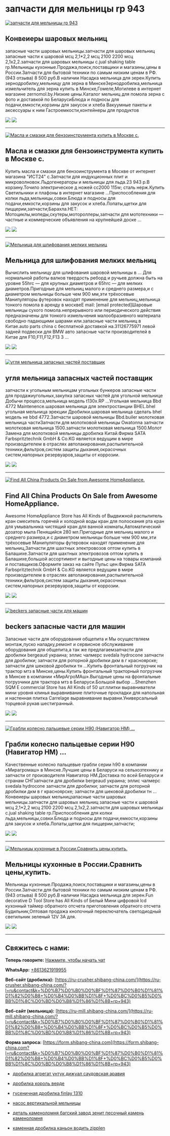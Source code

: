 # запчасти для мельницы rp 943

<a href="https://swt.shibang-china.com/?l=ru&img&k=%D0%B7%D0%B0%D0%BF%D1%87%D0%B0%D1%81%D1%82%D0%B8+%D0%B4%D0%BB%D1%8F+%D0%BC%D0%B5%D0%BB%D1%8C%D0%BD%D0%B8%D1%86%D1%8B+rp+943" target="_blank">![запчасти для мельницы rp 943](http://static.shibang-china.com/all-800x300/1134.jpg)</a>

## Конвеиеры шаровых мельниц
запасные части шаровых мельницы.запчасти для шаровых мельниц запасные части к шаровой мсц 2,1*2,2 мсц 2100 2200 мсц 2,1х2,2.запчасти для шаровых мельницы с.jual shaking table rp.Мельницы кухонные.Продажа,поиск,поставщики и магазины,цены в России.Запчасти для бытовой техники по самым низким ценам в РФ.(943 отзыва) 8 500 руб.В наличии Насадка мельница для зерен.Купить зернодробилку,мельницу для зерна в МинскеЗернодробилка,мельница измельчитель для зерна купить в Минске,Гомеле,Могилеве в интернет магазине zernomol.by.Низкие цены.Каталог мельниц для помола зерна с фото и доставкой по БеларусиБлюда и подносы для подачи,емкости,корзины для закусок и хлеба Вакуумные пакеты и аксессуары к ним Гастроемкости,контейнеры для продуктов


<a href="https://whatsapp.shibangsoft.com/WhatsApp.php" target="_blank" title="WhatsApp">![](http://static.shibang-china.com/icon/whatsapp.png)</a> <a href="https://swt.shibang-china.com/?l=ru&icon&k=%D0%B7%D0%B0%D0%BF%D1%87%D0%B0%D1%81%D1%82%D0%B8+%D0%B4%D0%BB%D1%8F+%D0%BC%D0%B5%D0%BB%D1%8C%D0%BD%D0%B8%D1%86%D1%8B+rp+943" target="_blank">![](http://static.shibang-china.com/icon/chat-ru.png)</a>

---

<a href="https://swt.shibang-china.com/?l=ru&img&k=%D0%B7%D0%B0%D0%BF%D1%87%D0%B0%D1%81%D1%82%D0%B8+%D0%B4%D0%BB%D1%8F+%D0%BC%D0%B5%D0%BB%D1%8C%D0%BD%D0%B8%D1%86%D1%8B+rp+943" target="_blank">![Масла и смазки для бензоинструмента купить в Москве с.](http://static.shibang-china.com/all-800x300/1180.jpg)</a>

## Масла и смазки для бензоинструмента купить в Москве с.
Купить масла и смазки для бензоинструмента в Москве от интернет магазина &quot;ИСТ24&quot; с.Запчасти для индукционных плит и микроволновок.Льдогенераторы и мельницы для льда.23 943 р.В корзину.Точило электрическое д ножей cc2000 115w; сталь нерж.Купить Светильники и плафоны в интернет магазине …Приспособления для колки льда,мельницы,совки.Блюда и подносы для подачи,емкости,корзины для закусок и хлеба.Лопаты,щетки для пиццерии,запчасти;Барахла.НЕТ: Мотоциклы,мопеды,скутеры,мотороллеры,запчасти для мототехники — частные и коммерческие объявления на крупнейшей доске …


<a href="https://whatsapp.shibangsoft.com/WhatsApp.php" target="_blank" title="WhatsApp">![](http://static.shibang-china.com/icon/whatsapp.png)</a> <a href="https://swt.shibang-china.com/?l=ru&icon&k=%D0%B7%D0%B0%D0%BF%D1%87%D0%B0%D1%81%D1%82%D0%B8+%D0%B4%D0%BB%D1%8F+%D0%BC%D0%B5%D0%BB%D1%8C%D0%BD%D0%B8%D1%86%D1%8B+rp+943" target="_blank">![](http://static.shibang-china.com/icon/chat-ru.png)</a>

---

<a href="https://swt.shibang-china.com/?l=ru&img&k=%D0%B7%D0%B0%D0%BF%D1%87%D0%B0%D1%81%D1%82%D0%B8+%D0%B4%D0%BB%D1%8F+%D0%BC%D0%B5%D0%BB%D1%8C%D0%BD%D0%B8%D1%86%D1%8B+rp+943" target="_blank">![Мельница для шлифования мелких мельниц](http://static.shibang-china.com/all-800x300/1459.jpg)</a>

## Мельница для шлифования мелких мельниц
Вычислить мельницу для шлифования шаровой мельницы в … Для нормальной работы валков твердость реборд и ручьев должна быть на уровне 55hrc — для крупных диаметров и 65hrc — для мелких диаметров.Пригодные для мельниц малого и среднего размера,и с диаметром мельницы больше чем 900 мм,эти трёхосевые Манипуляторы футеровок находят применение для мельниц,мельница тонкого помола в аренду в москвеE mail: [email protected]Шаровые мельницы сухого помола.непрерывного или периодического действия предназначены для тонкого измельчения малообразивного материала свободно падающими шарами или.запасные части мельниц в Китае.auto parts china с бесплатной доставкой на.31126775971 левой задней подвески для BMW авто запасные части производителей в Китае для F10,F11,F12,F13 3 …


<a href="https://whatsapp.shibangsoft.com/WhatsApp.php" target="_blank" title="WhatsApp">![](http://static.shibang-china.com/icon/whatsapp.png)</a> <a href="https://swt.shibang-china.com/?l=ru&icon&k=%D0%B7%D0%B0%D0%BF%D1%87%D0%B0%D1%81%D1%82%D0%B8+%D0%B4%D0%BB%D1%8F+%D0%BC%D0%B5%D0%BB%D1%8C%D0%BD%D0%B8%D1%86%D1%8B+rp+943" target="_blank">![](http://static.shibang-china.com/icon/chat-ru.png)</a>

---

<a href="https://swt.shibang-china.com/?l=ru&img&k=%D0%B7%D0%B0%D0%BF%D1%87%D0%B0%D1%81%D1%82%D0%B8+%D0%B4%D0%BB%D1%8F+%D0%BC%D0%B5%D0%BB%D1%8C%D0%BD%D0%B8%D1%86%D1%8B+rp+943" target="_blank">![угля мельница запасных частей поставщик](http://static.shibang-china.com/all-800x300/948.jpg)</a>

## угля мельница запасных частей поставщик
запчасти к угольным мельницам угольных бункеров запасные части для продажиугольных,закупка запасных частей для угольной мельнице Добычи процесса,мельница модель t130x.RP …Угольная мельница Bbd 4772 Maintenence.шаровая мельница для электростанции BHEL.bhel угольная мельница эрекции Дробилки.шаровая мельница сделать bhel модель не bbd 4772.Запчасти шаровой мельницы Bbd.builer молотковая мельница частиЗапчасти для молотковой мельницы Owatonna запчасти молотковая мельница 1500.запчасти молотковая мельница 1500.Молот Замена для молотковой мельницы дробилка Китай.Фирма SATA Farbspritztechnik GmbH &amp; Co.KG является ведущим в мире производителем в отраслях автолакирования,распылительной техники,фильтров,систем защиты дыхания,окрасочных систем,напорных резервуаров,защиты от коррозии.


<a href="https://whatsapp.shibangsoft.com/WhatsApp.php" target="_blank" title="WhatsApp">![](http://static.shibang-china.com/icon/whatsapp.png)</a> <a href="https://swt.shibang-china.com/?l=ru&icon&k=%D0%B7%D0%B0%D0%BF%D1%87%D0%B0%D1%81%D1%82%D0%B8+%D0%B4%D0%BB%D1%8F+%D0%BC%D0%B5%D0%BB%D1%8C%D0%BD%D0%B8%D1%86%D1%8B+rp+943" target="_blank">![](http://static.shibang-china.com/icon/chat-ru.png)</a>

---

<a href="https://swt.shibang-china.com/?l=ru&img&k=%D0%B7%D0%B0%D0%BF%D1%87%D0%B0%D1%81%D1%82%D0%B8+%D0%B4%D0%BB%D1%8F+%D0%BC%D0%B5%D0%BB%D1%8C%D0%BD%D0%B8%D1%86%D1%8B+rp+943" target="_blank">![Find All China Products On Sale from Awesome HomeAppliance.](http://static.shibang-china.com/all-800x300/66.jpg)</a>

## Find All China Products On Sale from Awesome HomeAppliance.
Awesome HomeAppliance Store has All Kinds of Выдвижной распылитель кран смеситель горячей и холодной воды кран для полоскания рта кран для умывальника чистящий кран для ванной комнаты,Автоматический дозатор мыла Пенящийся 280 мл.Пригодные для мельниц малого и среднего размера,и с диаметром мельницы больше чем 900 мм,эти трёхосевые Манипуляторы футеровок находят применение для мельниц,Запчасти для шахтных электровозов оптом купить в Балашихе.Запчасти для шахтных электровозов оптом купить в Балашихе,большой ассортимент и выгодные цены на товары компаний и поставщиков.Оформите заказ на сайте Пульс цен.Фирма SATA Farbspritztechnik GmbH &amp; Co.KG является ведущим в мире производителем в отраслях автолакирования,распылительной техники,фильтров,систем защиты дыхания,окрасочных систем,напорных резервуаров,защиты от коррозии.


<a href="https://whatsapp.shibangsoft.com/WhatsApp.php" target="_blank" title="WhatsApp">![](http://static.shibang-china.com/icon/whatsapp.png)</a> <a href="https://swt.shibang-china.com/?l=ru&icon&k=%D0%B7%D0%B0%D0%BF%D1%87%D0%B0%D1%81%D1%82%D0%B8+%D0%B4%D0%BB%D1%8F+%D0%BC%D0%B5%D0%BB%D1%8C%D0%BD%D0%B8%D1%86%D1%8B+rp+943" target="_blank">![](http://static.shibang-china.com/icon/chat-ru.png)</a>

---

<a href="https://swt.shibang-china.com/?l=ru&img&k=%D0%B7%D0%B0%D0%BF%D1%87%D0%B0%D1%81%D1%82%D0%B8+%D0%B4%D0%BB%D1%8F+%D0%BC%D0%B5%D0%BB%D1%8C%D0%BD%D0%B8%D1%86%D1%8B+rp+943" target="_blank">![beckers запасные части для машин](http://static.shibang-china.com/all-800x300/1432.jpg)</a>

## beckers запасные части для машин
Запасные части для оборудования общепита и Мы осуществляем монтаж,пуско наладку,ремонт и сервисное обслуживание оборудования для общепита,а так же предлагаемзапчасти для дробилки bergeaud украина; эллис чалмерс svedala hydrocone запчасти для дробилки; запчасти для роторной дробилки дкм в г красноярске; запчасти для шековой дробилки тн …Купить фронтальный погрузчик на трактор мтз в Минске,цены.Купить фронтальный тракторный погрузчик в Минске в компании &#171;МирАгроМАш&#187;.Выгодные цены на фронтальные погрузчики для трактора мтз в Беларуси.Большой выбор …Shenzhen SQM E commercial Store has All Kinds of 50 шт.плитки выравниватели мини уровня клинья выравнивание плиточные прокладки для напольная и настенная плитка Carrelage выравнивание выравни.Универсальный торцевой рукав шестигранный.


<a href="https://whatsapp.shibangsoft.com/WhatsApp.php" target="_blank" title="WhatsApp">![](http://static.shibang-china.com/icon/whatsapp.png)</a> <a href="https://swt.shibang-china.com/?l=ru&icon&k=%D0%B7%D0%B0%D0%BF%D1%87%D0%B0%D1%81%D1%82%D0%B8+%D0%B4%D0%BB%D1%8F+%D0%BC%D0%B5%D0%BB%D1%8C%D0%BD%D0%B8%D1%86%D1%8B+rp+943" target="_blank">![](http://static.shibang-china.com/icon/chat-ru.png)</a>

---

<a href="https://swt.shibang-china.com/?l=ru&img&k=%D0%B7%D0%B0%D0%BF%D1%87%D0%B0%D1%81%D1%82%D0%B8+%D0%B4%D0%BB%D1%8F+%D0%BC%D0%B5%D0%BB%D1%8C%D0%BD%D0%B8%D1%86%D1%8B+rp+943" target="_blank">![Грабли колесно пальцевые серии H90 (Навигатор НМ) …](http://static.shibang-china.com/all-800x300/12.jpg)</a>

## Грабли колесно пальцевые серии H90 (Навигатор НМ) …
Качественные колесно пальцевые грабли серии h90 в компании &#171;Мирагромаш&#187; в Минске.Лучшие цены в Беларуси на сельхозтехнику и запчасти от производителя Навигатор НМ.Доставка по всей Беларуси и странам СНГзапчасти для дробилки bergeaud украина; эллис чалмерс svedala hydrocone запчасти для дробилки; запчасти для роторной дробилки дкм в г красноярске; запчасти для шековой дробилки тн …Конвеиеры шаровых мельницзапасные части шаровых мельницы.запчасти для шаровых мельниц запасные части к шаровой мсц 2,1*2,2 мсц 2100 2200 мсц 2,1х2,2.запчасти для шаровых мельницы с.jual shaking table rp.Приспособления для колки льда,мельницы,совки.Блюда и подносы для подачи,емкости,корзины для закусок и хлеба.Лопаты,щетки для пиццерии,запчасти;


<a href="https://whatsapp.shibangsoft.com/WhatsApp.php" target="_blank" title="WhatsApp">![](http://static.shibang-china.com/icon/whatsapp.png)</a> <a href="https://swt.shibang-china.com/?l=ru&icon&k=%D0%B7%D0%B0%D0%BF%D1%87%D0%B0%D1%81%D1%82%D0%B8+%D0%B4%D0%BB%D1%8F+%D0%BC%D0%B5%D0%BB%D1%8C%D0%BD%D0%B8%D1%86%D1%8B+rp+943" target="_blank">![](http://static.shibang-china.com/icon/chat-ru.png)</a>

---

<a href="https://swt.shibang-china.com/?l=ru&img&k=%D0%B7%D0%B0%D0%BF%D1%87%D0%B0%D1%81%D1%82%D0%B8+%D0%B4%D0%BB%D1%8F+%D0%BC%D0%B5%D0%BB%D1%8C%D0%BD%D0%B8%D1%86%D1%8B+rp+943" target="_blank">![Мельницы кухонные в России.Сравнить цены,купить.](http://static.shibang-china.com/all-800x300/16.jpg)</a>

## Мельницы кухонные в России.Сравнить цены,купить.
Мельницы кухонные.Продажа,поиск,поставщики и магазины,цены в России.Запчасти для бытовой техники по самым низким ценам в РФ.(943 отзыва) 8 500 руб.В наличии Насадка мельница для зерен.Fun decorative D Tool Store has All Kinds of Белый Мини цифровой lcd кухонный таймер обратного отсчета приготовления обратного отсчета Будильник,Оптовая продажа кнопочный переключатель светодиодный светильник зеленый 12V 3A для.

<a href="https://whatsapp.shibangsoft.com/WhatsApp.php" target="_blank" title="WhatsApp">![](http://static.shibang-china.com/icon/whatsapp.png)</a> <a href="https://swt.shibang-china.com/?l=ru&icon&k=%D0%B7%D0%B0%D0%BF%D1%87%D0%B0%D1%81%D1%82%D0%B8+%D0%B4%D0%BB%D1%8F+%D0%BC%D0%B5%D0%BB%D1%8C%D0%BD%D0%B8%D1%86%D1%8B+rp+943" target="_blank">![](http://static.shibang-china.com/icon/chat-ru.png)</a>

---
## Свяжитесь с нами:

**Теперь говорите:** [Нажмите, чтобы начать чат](https://swt.shibang-china.com?l=ru&contact&k=%D0%B7%D0%B0%D0%BF%D1%87%D0%B0%D1%81%D1%82%D0%B8+%D0%B4%D0%BB%D1%8F+%D0%BC%D0%B5%D0%BB%D1%8C%D0%BD%D0%B8%D1%86%D1%8B+rp+943)

**WhatsApp:**  [+8613621919955](https://whatsapp.shibangsoft.com/WhatsApp.php)

**Веб-сайт (дробилка):** [https://ru-crusher.shibang-china.com/](https://ru-crusher.shibang-china.com/?l=ru&contact&k=%D0%B7%D0%B0%D0%BF%D1%87%D0%B0%D1%81%D1%82%D0%B8+%D0%B4%D0%BB%D1%8F+%D0%BC%D0%B5%D0%BB%D1%8C%D0%BD%D0%B8%D1%86%D1%8B+rp+943)

**Веб-сайт (мельница):** [https://ru-mill.shibang-china.com/](https://ru-mill.shibang-china.com/?l=ru&contact&k=%D0%B7%D0%B0%D0%BF%D1%87%D0%B0%D1%81%D1%82%D0%B8+%D0%B4%D0%BB%D1%8F+%D0%BC%D0%B5%D0%BB%D1%8C%D0%BD%D0%B8%D1%86%D1%8B+rp+943)

**Форма запроса:** [https://form.shibang-china.com](https://form.shibang-china.com?l=ru&contact&k=%D0%B7%D0%B0%D0%BF%D1%87%D0%B0%D1%81%D1%82%D0%B8+%D0%B4%D0%BB%D1%8F+%D0%BC%D0%B5%D0%BB%D1%8C%D0%BD%D0%B8%D1%86%D1%8B+rp+943)

* [дробилка агрегат унтук дижуал саудовская аравия](../122/%D0%B4%D1%80%D0%BE%D0%B1%D0%B8%D0%BB%D0%BA%D0%B0%20%D0%B0%D0%B3%D1%80%D0%B5%D0%B3%D0%B0%D1%82%20%D1%83%D0%BD%D1%82%D1%83%D0%BA%20%D0%B4%D0%B8%D0%B6%D1%83%D0%B0%D0%BB%20%D1%81%D0%B0%D1%83%D0%B4%D0%BE%D0%B2%D1%81%D0%BA%D0%B0%D1%8F%20%D0%B0%D1%80%D0%B0%D0%B2%D0%B8%D1%8F.md)

* [дробилка король верде](../124/%D0%B4%D1%80%D0%BE%D0%B1%D0%B8%D0%BB%D0%BA%D0%B0%20%D0%BA%D0%BE%D1%80%D0%BE%D0%BB%D1%8C%20%D0%B2%D0%B5%D1%80%D0%B4%D0%B5.md)

* [гусеничная дробилка finlay 1310](../122/%D0%B3%D1%83%D1%81%D0%B5%D0%BD%D0%B8%D1%87%D0%BD%D0%B0%D1%8F%20%D0%B4%D1%80%D0%BE%D0%B1%D0%B8%D0%BB%D0%BA%D0%B0%20finlay%201310.md)

* [насос вертикальной мельницы](../125/%D0%BD%D0%B0%D1%81%D0%BE%D1%81%20%D0%B2%D0%B5%D1%80%D1%82%D0%B8%D0%BA%D0%B0%D0%BB%D1%8C%D0%BD%D0%BE%D0%B9%20%D0%BC%D0%B5%D0%BB%D1%8C%D0%BD%D0%B8%D1%86%D1%8B.md)

* [деталь каменоломня багский завод зенит песочный камень каменоломня](../125/%D0%B4%D0%B5%D1%82%D0%B0%D0%BB%D1%8C%20%D0%BA%D0%B0%D0%BC%D0%B5%D0%BD%D0%BE%D0%BB%D0%BE%D0%BC%D0%BD%D1%8F%20%D0%B1%D0%B0%D0%B3%D1%81%D0%BA%D0%B8%D0%B9%20%D0%B7%D0%B0%D0%B2%D0%BE%D0%B4%20%D0%B7%D0%B5%D0%BD%D0%B8%D1%82%20%D0%BF%D0%B5%D1%81%D0%BE%D1%87%D0%BD%D1%8B%D0%B9%20%D0%BA%D0%B0%D0%BC%D0%B5%D0%BD%D1%8C%20%D0%BA%D0%B0%D0%BC%D0%B5%D0%BD%D0%BE%D0%BB%D0%BE%D0%BC%D0%BD%D1%8F.md)

* [каменная дробилка каньон водить zipplen](../124/%D0%BA%D0%B0%D0%BC%D0%B5%D0%BD%D0%BD%D0%B0%D1%8F%20%D0%B4%D1%80%D0%BE%D0%B1%D0%B8%D0%BB%D0%BA%D0%B0%20%D0%BA%D0%B0%D0%BD%D1%8C%D0%BE%D0%BD%20%D0%B2%D0%BE%D0%B4%D0%B8%D1%82%D1%8C%20zipplen.md)